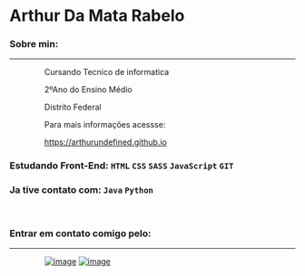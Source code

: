 # Arthur Da Mata Rabelo

### Sobre min:

---
  
⠀⠀⠀⠀⠀⠀Cursando Tecnico de informatica

⠀⠀⠀⠀⠀⠀2ºAno do Ensino Médio

⠀⠀⠀⠀⠀⠀Distrito Federal


⠀⠀⠀⠀⠀⠀Para mais informações acessse: 

⠀⠀⠀⠀⠀⠀https://arthurundefined.github.io
  
### Estudando Front-End: `HTML` `CSS` `SASS` `JavaScript` `GIT`


### Ja tive contato com: `Java` `Python`
⠀

### Entrar em contato comigo pelo:

---

⠀⠀⠀⠀⠀⠀[![image](https://img.shields.io/badge/LinkedIn-0077B5?style=for-the-badge&logo=linkedin&logoColor=white)](https://www.linkedin.com/in/arthur-rabelo-5663871b6/)    [![image](https://img.shields.io/badge/WhatsApp-25D366?style=for-the-badge&logo=whatsapp&logoColor=white)](https://api.whatsapp.com/send?phone=5561995022477)
             
